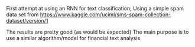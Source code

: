 First attempt at using an RNN for text classification; Using a simple spam data set from https://www.kaggle.com/uciml/sms-spam-collection-dataset/version/1

The results are pretty good (as would be expected) The main purpose is to use a similar algorithm/model for financial text analysis

